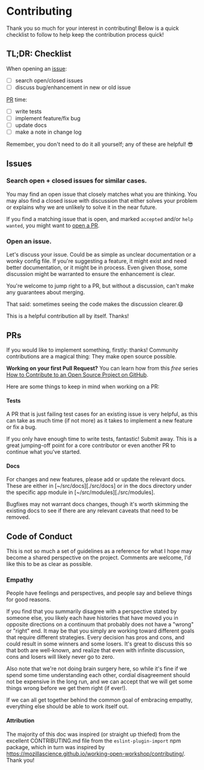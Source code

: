 # Contributing

Thank you so much for your interest in contributing! Below is a quick checklist to follow to help keep the contribution process quick!

## TL;DR: Checklist

When opening an [issue](#issues):
- [ ] search open/closed issues
- [ ] discuss bug/enhancement in new or old issue

[PR](#prs) time:
- [ ] write tests
- [ ] implement feature/fix bug
- [ ] update docs
- [ ] make a note in change log

Remember, you don't need to do it all yourself; any of these are helpful! 😎

## Issues

### Search open + closed issues for similar cases.

You may find an open issue that closely matches what you are thinking. You
may also find a closed issue with discussion that either solves your problem
or explains why we are unlikely to solve it in the near future.

If you find a matching issue that is open, and marked `accepted` and/or `help
wanted`, you might want to [open a PR](#prs).

### Open an issue.

Let's discuss your issue. Could be as simple as unclear documentation or a
wonky config file.
If you're suggesting a feature, it might exist and need better
documentation, or it might be in process. Even given those, some discussion might
be warranted to ensure the enhancement is clear.

You're welcome to jump right to a PR, but without a discussion, can't make any
guarantees about merging.

That said: sometimes seeing the code makes the discussion clearer.😄

This is a helpful contribution all by itself. Thanks!

## PRs

If you would like to implement something, firstly: thanks! Community contributions
are a magical thing: They make open source possible.

**Working on your first Pull Request?**
You can learn how from this _free_ series [How to Contribute to an Open Source Project on GitHub](https://egghead.io/series/how-to-contribute-to-an-open-source-project-on-github).

Here are some things to keep in mind when working on a PR:

#### Tests

A PR that is just failing test cases for an existing issue is very helpful, as this
can take as much time (if not more) as it takes to implement a new feature or fix
a bug.

If you only have enough time to write tests, fantastic! Submit away. This is a great
jumping-off point for a core contributor or even another PR to continue what you've started.

#### Docs

For changes and new features, please add or update the relevant docs. These are either in [~/src/docs][./src/docs] or in the
docs directory under the specific app module in [~/src/modules][./src/modules].

Bugfixes may not warrant docs changes, though it's worth skimming the existing
docs to see if there are any relevant caveats that need to be removed.

## Code of Conduct

This is not so much a set of guidelines as a reference for what I hope may become
a shared perspective on the project. Comments are welcome, I'd like this to be as clear as possible.

### Empathy

People have feelings and perspectives, and people say and believe things for good reasons.

If you find that you summarily disagree with a perspective stated by someone else,
you likely each have histories that have moved you in opposite directions on a continuum
that probably does not have a "wrong" or "right" end. It may be that you simply
are working toward different goals that require different strategies. Every decision
has pros and cons, and could result in some winners and some losers. It's great to
discuss this so that both are well-known, and realize that even with infinite discussion,
cons and losers will likely never go to zero.

Also note that we're not doing brain surgery here, so while it's fine if we spend some time
understanding each other, cordial disagreement should not be expensive in the
long run, and we can accept that we will get some things wrong before we get them right (if ever!).

If we can all get together behind the common goal of embracing empathy, everything else should be able to work itself out.

#### Attribution

The majority of this doc was inspired (or straight up thiefed) from the excellent CONTRIBUTING.md file from the `eslint-plugin-import` npm package,
which in turn was inspired by https://mozillascience.github.io/working-open-workshop/contributing/.
Thank you!
